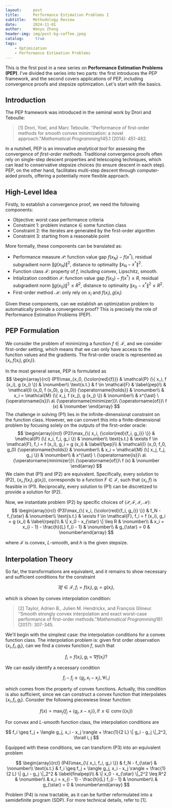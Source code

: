 ```yaml
---
layout:     post
title:      Performance Estimation Problems I
subtitle:   Methodology Review
date:       2024-11-01
author:     Wanyu Zhang
header-img: img/post-bg-coffee.jpeg
catalog: 	 true
tags:
    - Optimization
    - Performance Estimation Problems
---
```


This is the first post in a new series on **Performance Estimation Problems (PEP)**. I've divided the series into two parts: the first introduces the PEP framework, and the second covers applications of PEP, including convergence proofs and stepsize optimization. Let's start with the basics.

## Introduction

The PEP framework was introduced in the seminal work by Drori and Teboulle:

>  [1] Drori, Yoel, and Marc Teboulle. ‘‘Performance of first-order methods for smooth convex minimization: a novel approach."*Mathematical Programming*145.1 (2014): 451-482.

In a nutshell, PEP is an innovative *analytical tool* for assessing the convergence of *first-order methods*. Traditional convergence proofs often rely on single-step descent properties and telescoping techniques, which can lead to conservative stepsize choices (to ensure descent in each step). PEP, on the other hand, facilitates multi-step descent through computer-aided proofs, offering a potentially more flexible approach.

## High-Level Idea

Firstly, to establish a convergence proof, we need the following components:

* Objective: worst case performance criteria
* Constraint 1: problem instance $\in$ some function class
* Constraint 2: the iterates are generated by the first-order algorithm
* Constraint 3: starting from a reasonable point

More formally, these components can be translated as:

* Performance measure $\mathcal{P}$: function value gap $f (x_N) - f 
  (x^{\ast})$, residual subgradient norm $\| g (x_N) \|^2$, distance to 
  optimality $\| x_N - x^{\ast} \|^2$.
* Function class $\mathcal{F}$: property of $f$, including convex, Lipschitz, smooth.
* Intialization condition $\mathcal{I}$: function value gap $f (x_0) - f 
  (x^{\ast}) \leq R$, residual subgradient norm $\| g (x_0) \|^2 \leq R^2$, 
  distance to optimality $\| x_0 - x^{\ast} \|^2 \leq R^2$.
* First-order method $\mathcal{M}$: only rely on $x_i$ and $f (x_i), g (x_i)$

Given these components, can we establish an optimization problem to automatically provide a convergence proof? This is precisely the role of Performance Estimation Problems (PEP).

## PEP Formulation

We consider the problem of minimizing a function $f \in \mathcal{F}$, and we consider first-order setting, which means that we can only have access to the function values and the gradients. The first-order oracle is represented as  $\{ x_i, f (x_i), g (x_i) \}$.

In the most general sense, PEP is formulated as
$$
\begin{array}{rcl}
  (P1)\max_{x_0, {\color{red}{f}}} & \mathcal{P} (\{ x_i, f (x_i), g (x_i) \}) & 
  \nonumber\\
  \text{s.t.} & f \in \mathcal{F} &  \label{pep}\\
  & \mathcal{I} (x_0, f (x_0), g (x_0)) {\operatorname{holds}} & 
  \nonumber\\
  & x_i = \mathcal{M} (\{ x_j, f (x_j), g (x_j) \}) &  \nonumber\\
  & x^{\ast}
  \ {\operatorname{is}}\ a\ {\operatorname{minimizer}}\ {\operatorname{of}}\ f
  (x) &  \nonumber
\end{array}
$$
The challenge in solving (P1) lies in the infinite-dimensional constraint on the function class. However, we can convert this into a finite-dimensional problem by focusing solely on the outputs of the first-order oracle:
$$
\begin{array}{rcl}
  (P2)\max_{\{ x_i, {\color{red}{f_i, g_i}} \}} & \mathcal{P} (\{ x_i, f_i, g_i
  \}) &  \nonumber\\
  \text{s.t.} & \exists f \in \mathcal{F}, f_i = f (x_i), g_i = g (x_i) & 
  \label{fpep}\\
  & \mathcal{I} (x_0, f_0, g_0) {\operatorname{holds}} & 
  \nonumber\\
  & x_i = \mathcal{M} (\{ x_j, f_j, g_j \}) &  \nonumber\\
  & x^{\ast}
  \ {\operatorname{is}}\ a\ {\operatorname{minimizer}}\ {\operatorname{of}}\ f
  (x) &  \nonumber
\end{array}
$$
We claim that (P1) and (P2) are equivalent. Specifically, every solution to (P2), $\{ x_i, f (x_i), g (x_i) \}$, corresponds to a function $F∈\mathcal F$, such that $\{x_i,f\}$ is feasible in (P1). Reciprocally, every solution to (P1) can be discretized to provide a solution for (P2).

Now, we instantiate problem (P2) by specific choices of  $(\mathcal{P}, \mathcal{F}, \mathcal{I}, \mathcal{M})$:
$$
\begin{array}{rcl}  (P3)\max_{\{ x_i, {\color{red}{f_i, g_i}} \}} & f_N - f_{\star} &  \nonumber\\  \text{s.t.} & \exists f \in \mathcal{F}, f_i = f (x_i), g_i = g (x_i) &   \label{rpep}\\  & \| x_0 - x_{\star} \| \leq R &  \nonumber\\  & x_i = x_{i - 1} - \frac{h}{L} f_{i - 1} &  \nonumber\\  & g_{\star} = 0 &  \nonumber\end{array}
$$

where $\mathcal{F}$ is convex, $L$-smooth, and $h$ is the given stepsize. 

## Interpolation Theory

So far, the transformations are equivalent, and it remains to show necessary and sufficient conditions for the constraint


$$
\exists f \in \mathcal{F}, f_i = f (x_i), g_i = g (x_i),
$$


which is shown by convex interpolation condition:

> [2] Taylor, Adrien B., Julien M. Hendrickx, and François Glineur. ‘‘Smooth strongly convex interpolation and exact worst-case performance of first-order methods."*Mathematical Programming*161 (2017): 307-345.

We'll begin with the simplest case: the interpolation conditions for a convex function class. The interpolation problem is: given first order observation $\{ x_i, 
f_i, g_i \}$, can we find a convex function $f$, such that


$$
f_i = f (x_i), g_i = \nabla f (x_i)?
$$



We can easily identify a necessary condition


$$
f_i - f_j \geq \langle g_j, x_i - x_j \rangle, \forall i, j
$$


which comes from the property of convex functions. Actually, this condition is also sufficient, since we can construct a convex function that interpolates $\{ x_i, f_i, g_i \}$. Consider the following piecewiese linear function:


$$
f (x) = \max_j  \{ f_j + \langle g_j, x - x_j \rangle \},     {\operatorname{if}}\ x \in {\operatorname{conv}} (\{     x_i \})
$$


For convex and $L$-smooth function class, the interpolation conditions are


$$
f_i \geq f_j + \langle g_j, x_i - x_j \rangle + \frac{1}{2 L} \| g_i - g_j   \|_2^2, \forall i, j
$$


Equipped with these conditions, we can transform (P3) into an equivalent problem


$$
\begin{array}{rcl}  (P4)\max_{\{ x_i, f_i, g_i \}} & f_N - f_{\star} &  \nonumber\\  \text{s.t.} & f_i \geq f_j + \langle g_j, x_i - x_j \rangle + \frac{1}{2 L}  \| g_i - g_j \|_2^2 &  \label{finalpep}\\  & \| x_0 - x_{\star} \|_2^2 \leq R^2 &  \nonumber\\  & x_i = x_{i - 1} - \frac{h}{L} f_{i - 1} &  \nonumber\\  & g_{\star} = 0 &  \nonumber\end{array}
$$


Problem (P4) is now tractable, as it can be further reformulated into a semidefinite program (SDP). For more technical details, refer to [1].